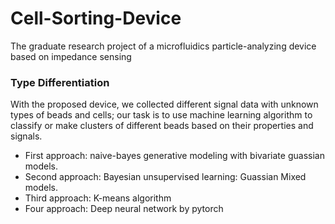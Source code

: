 # Cell-Sorting-Device
The graduate research project of a microfluidics particle-analyzing device based on impedance sensing <br>

### Type Differentiation
With the proposed device, we collected different signal data with unknown types of beads and cells; our task is to use machine learning algorithm to classify or make clusters of different beads based on their properties and signals.

* First approach: naive-bayes generative modeling with bivariate guassian models.
* Second approach: Bayesian unsupervised learning: Guassian Mixed models.
* Third approach: K-means algorithm
* Four approach: Deep neural network by pytorch
